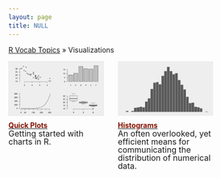 ```yaml
---
layout: page
title: NULL
---
```


[R Vocab Topics](index) &#187; Visualizations


<STYLE TYPE="text/css"> 
<!-- 
.nomargin {
  margin-top: 0px;
  padding: 0px;
}

.headmargin {
  margin-top: 10px;
  margin-bottom: 0px;
  padding: 0px;
}
--> 
</STYLE>



<div style="width: 125%;">

<div style="float: left; width: 30%; margin-right: 1em;">

<a href="http://bradleyboehmke.github.io/tutorials/quickplots">
<img src="/public/images/visual/quickplots/quickplots_icon2.png" style="display: block; margin: auto;" />
</a>

<h4 class="headmargin"><a href="http://bradleyboehmke.github.io/tutorials/quickplots"><font color="#821122;">Quick Plots</font></a></h4>
<p class="nomargin" style="line-height:1.0">
<font size="3">
Getting started with charts in R.
</font>
</p>

</div>
 
<div style="float: left; width: 30%; margin-right: 1em; margin-left: 1em;">

<a href="http://bradleyboehmke.github.io/tutorials/histograms">
<img src="/public/images/visual/histograms/histogram_icon2.png" style="display: block; margin: auto;" />
</a>

<h4 class="headmargin"><a href="http://bradleyboehmke.github.io/tutorials/histograms"><font color="#821122;">Histograms</font></a></h4>
<p class="nomargin" style="line-height:1.0">
<font size="3">
An often overlooked, yet efficient means for communicating the distribution of numerical data.
</font>
</p>
 
</div>
 
 
<div style="float: left; width: 30%; margin-left: 1em;">


</div>

<br style="clear: left;" />
</div>
